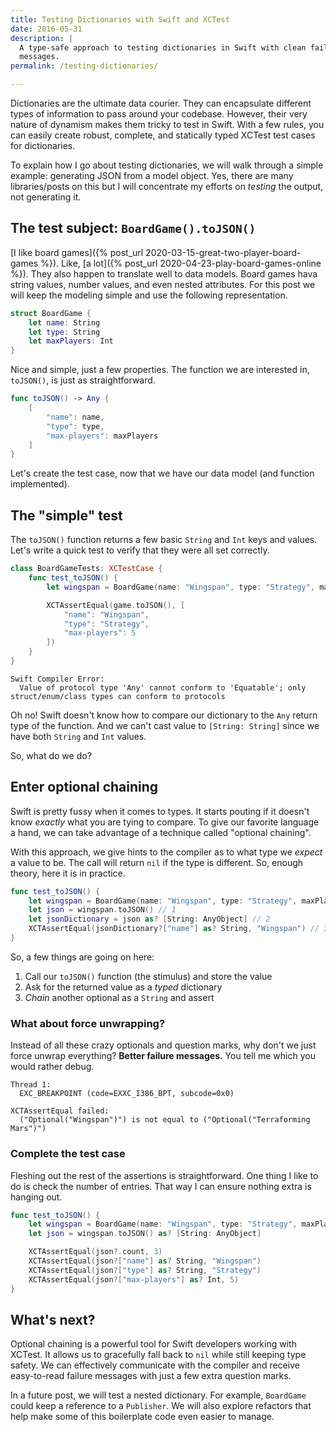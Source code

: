 ```yaml
---
title: Testing Dictionaries with Swift and XCTest
date: 2016-05-31
description: |
  A type-safe approach to testing dictionaries in Swift with clean failure
  messages.
permalink: /testing-dictionaries/

---
```


Dictionaries are the ultimate data courier. They can encapsulate different types of information to pass around your codebase. However, their very nature of dynamism makes them tricky to test in Swift. With a few rules, you can easily create robust, complete, and statically typed XCTest test cases for dictionaries.

To explain how I go about testing dictionaries, we will walk through a simple example: generating JSON from a model object. Yes, there are many libraries/posts on this but I will concentrate my efforts on *testing* the output, not generating it.

## The test subject: `BoardGame().toJSON()`

[I like board games]({% post_url 2020-03-15-great-two-player-board-games %}). Like, [a lot]({% post_url 2020-04-23-play-board-games-online %}). They also happen to translate well to data models. Board games hava string values, number values, and even nested attributes. For this post we will keep the modeling simple and use the following representation.

```swift
struct BoardGame {
    let name: String
    let type: String
    let maxPlayers: Int
}
```

Nice and simple, just a few properties. The function we are interested in, `toJSON()`, is just as straightforward.

```swift
func toJSON() -> Any {
    [
        "name": name, 
        "type": type, 
        "max-players": maxPlayers
    ]
}
```

Let's create the test case, now that we have our data model (and function implemented).

##  The "simple" test

The `toJSON()` function returns a few basic `String` and `Int` keys and values. Let's write a quick test to verify that they were all set correctly.

```swift
class BoardGameTests: XCTestCase {
    func test_toJSON() {
        let wingspan = BoardGame(name: "Wingspan", type: "Strategy", maxPlayers: 5)

        XCTAssertEqual(game.toJSON(), [
            "name": "Wingspan",
            "type": "Strategy",
            "max-players": 5
        ])
    }
}
```

```
Swift Compiler Error:
  Value of protocol type 'Any' cannot conform to 'Equatable'; only struct/enum/class types can conform to protocols
```

Oh no! Swift doesn't know how to compare our dictionary to the `Any` return type of the function. And we can't cast value to `[String: String]` since we have both `String` and `Int` values.

So, what do we do?

## Enter optional chaining

Swift is pretty fussy when it comes to types. It starts pouting if it doesn't know *exactly* what you are tying to compare. To give our favorite language a hand, we can take advantage of a technique called "optional chaining".

With this approach, we give hints to the compiler as to what type we *expect* a value to be. The call will return `nil` if the type is different. So, enough theory, here it is in practice.

```swift
func test_toJSON() {
    let wingspan = BoardGame(name: "Wingspan", type: "Strategy", maxPlayers: 5)
    let json = wingspan.toJSON() // 1
    let jsonDictionary = json as? [String: AnyObject] // 2
    XCTAssertEqual(jsonDictionary?["name"] as? String, "Wingspan") // 3
}
```

So, a few things are going on here:

1. Call our `toJSON()` function (the stimulus) and store the value
2. Ask for the returned value as a *typed* dictionary
3. *Chain* another optional as a `String` and assert

### What about force unwrapping?

Instead of all these crazy optionals and question marks, why don't we just force unwrap everything? **Better failure messages.** You tell me which you would rather debug.

```
Thread 1:
  EXC_BREAKPOINT (code=EXXC_I386_BPT, subcode=0x0)
```

```
XCTAssertEqual failed:
  ("Optional("Wingspan")") is not equal to ("Optional("Terraforming Mars")")
```

### Complete the test case

Fleshing out the rest of the assertions is straightforward. One thing I like to do is check the number of entries. That way I can ensure nothing extra is hanging out.

```swift
func test_toJSON() {
    let wingspan = BoardGame(name: "Wingspan", type: "Strategy", maxPlayers: 5)
    let json = wingspan.toJSON() as? [String: AnyObject]

    XCTAssertEqual(json?.count, 3)
    XCTAssertEqual(json?["name"] as? String, "Wingspan")
    XCTAssertEqual(json?["type"] as? String, "Strategy")
    XCTAssertEqual(json?["max-players"] as? Int, 5)
}
```

## What's next?

Optional chaining is a powerful tool for Swift developers working with XCTest. It allows us to gracefully fall back to `nil` while still keeping type safety. We can effectively communicate with the compiler and receive easy-to-read failure messages with just a few extra question marks.

In a future post, we will test a nested dictionary. For example, `BoardGame` could keep a reference to a `Publisher`. We will also explore refactors that help make some of this boilerplate code even easier to manage.
